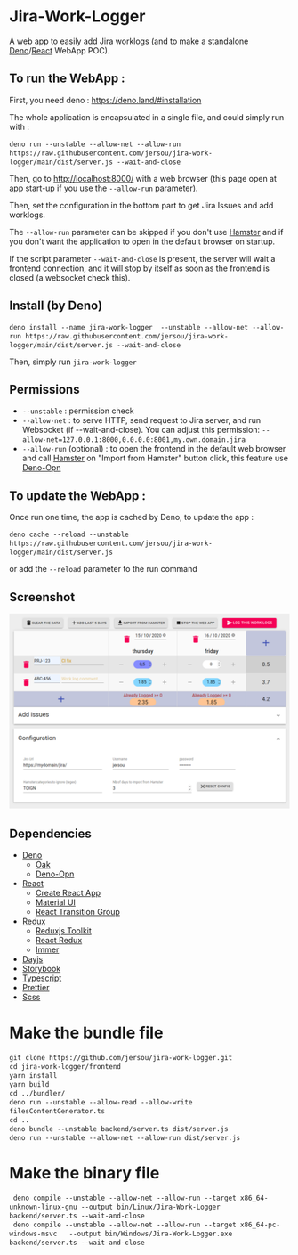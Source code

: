 # Jira-Work-Logger

A web app to easily add Jira worklogs (and to make a
standalone [Deno](https://deno.land/)/[React](https://www.reactjs.org/) WebApp
POC).

## To run the WebApp :

First, you need deno : https://deno.land/#installation

The whole application is encapsulated in a single file, and could simply run
with :

```
deno run --unstable --allow-net --allow-run https://raw.githubusercontent.com/jersou/jira-work-logger/main/dist/server.js --wait-and-close
```

Then, go to [http://localhost:8000/](http://localhost:8000/) with a web
browser (this page open at app start-up if you use the `--allow-run` parameter).

Then, set the configuration in the bottom part to get Jira Issues and add
worklogs.

The `--allow-run` parameter can be skipped if you don't
use [Hamster](https://github.com/projecthamster/hamster)
and if you don't want the application to open in the default browser on startup.

If the script parameter `--wait-and-close` is present, the server will wait a
frontend connection, and it will stop by itself as soon as the frontend is
closed (a websocket check this).

## Install (by Deno)

```
deno install --name jira-work-logger  --unstable --allow-net --allow-run https://raw.githubusercontent.com/jersou/jira-work-logger/main/dist/server.js --wait-and-close
```

Then, simply run `jira-work-logger`

## Permissions

* `--unstable`  : permission check
* `--allow-net` : to serve HTTP, send request to Jira server, and run
  Websocket (if --wait-and-close). You can adjust this
  permission: `--allow-net=127.0.0.1:8000,0.0.0.0:8001,my.own.domain.jira`
* `--allow-run` (optional) : to open the frontend in the default web browser and
  call [Hamster](https://github.com/projecthamster/hamster)
  on "Import from Hamster" button click, this feature
  use [Deno-Opn](https://github.com/hashrock/deno-opn)

## To update the WebApp :

Once run one time, the app is cached by Deno, to update the app :

```
deno cache --reload --unstable https://raw.githubusercontent.com/jersou/jira-work-logger/main/dist/server.js
```

or add the `--reload` parameter to the run command

## Screenshot

![screenshot](screenshot.png)

## Dependencies

* [Deno](https://deno.land/)
  * [Oak](https://oakserver.github.io/oak/)
  * [Deno-Opn](https://github.com/hashrock/deno-opn)
* [React](https://www.reactjs.org/)
  * [Create React App](https://reactjs.org/docs/create-a-new-react-app.html)
  * [Material UI](https://material-ui.com/)
  * [React Transition Group](https://github.com/reactjs/react-transition-group)
* [Redux](https://redux.js.org/)
  * [Reduxjs Toolkit](https://redux-toolkit.js.org/)
  * [React Redux](https://react-redux.js.org/)
  * [Immer](https://immerjs.github.io/immer/docs/introduction)
* [Dayjs](https://github.com/iamkun/dayjs)
* [Storybook](https://storybook.js.org/)
* [Typescript](https://www.typescriptlang.org/)
* [Prettier](https://prettier.io/)
* [Scss](https://sass-lang.com/)

# Make the bundle file

```
git clone https://github.com/jersou/jira-work-logger.git
cd jira-work-logger/frontend
yarn install
yarn build
cd ../bundler/
deno run --unstable --allow-read --allow-write filesContentGenerator.ts
cd ..
deno bundle --unstable backend/server.ts dist/server.js
deno run --unstable --allow-net --allow-run dist/server.js
```

# Make the binary file

```
 deno compile --unstable --allow-net --allow-run --target x86_64-unknown-linux-gnu --output bin/Linux/Jira-Work-Logger       backend/server.ts --wait-and-close
 deno compile --unstable --allow-net --allow-run --target x86_64-pc-windows-msvc   --output bin/Windows/Jira-Work-Logger.exe backend/server.ts --wait-and-close
```
